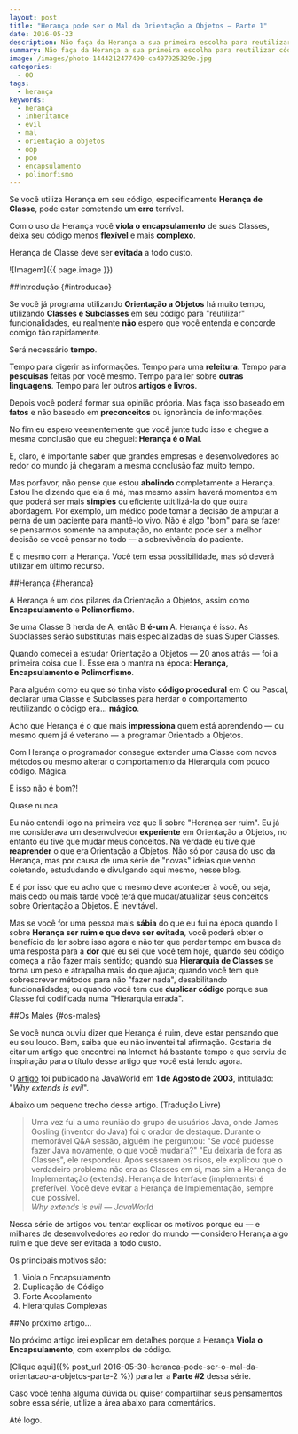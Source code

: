 ```yaml
---
layout: post
title: "Herança pode ser o Mal da Orientação a Objetos — Parte 1"
date: 2016-05-23
description: Não faça da Herança a sua primeira escolha para reutilizar código.
summary: Não faça da Herança a sua primeira escolha para reutilizar código.
image: /images/photo-1444212477490-ca407925329e.jpg
categories: 
  - OO
tags:
  - herança
keywords:
  - herança
  - inheritance
  - evil
  - mal
  - orientação a objetos
  - oop
  - poo
  - encapsulamento
  - polimorfismo
--- 
```


Se você utiliza Herança em seu código, especificamente **Herança de Classe**, pode estar
cometendo um **erro** terrível.

Com o uso da Herança você **viola o encapsulamento** de suas Classes, deixa seu código menos
**flexível** e mais **complexo**.

Herança de Classe deve ser **evitada** a todo custo.

<!--more-->

![Imagem]({{ page.image }})

##Introdução {#introducao}

Se você já programa utilizando **Orientação a Objetos** há muito tempo, utilizando **Classes e 
Subclasses** em seu código para "reutilizar" funcionalidades, eu realmente **não** espero que você 
entenda e concorde comigo tão rapidamente. 

Será necessário **tempo**.

Tempo para digerir as informações. Tempo para uma **releitura**. Tempo para **pesquisas** feitas por
você mesmo. Tempo para ler sobre **outras linguagens**. Tempo para ler outros **artigos e livros**.

Depois você poderá formar sua opinião própria. Mas faça isso baseado em **fatos** e não baseado
em **preconceitos** ou ignorância de informações.

No fim eu espero veementemente que você junte tudo isso e chegue a mesma conclusão que eu cheguei: 
**Herança é o Mal**.

E, claro, é importante saber que grandes empresas e desenvolvedores ao redor do mundo já 
chegaram a mesma conclusão faz muito tempo.

Mas porfavor, não pense que estou **abolindo** completamente a Herança. Estou lhe dizendo que ela é má,
mas mesmo assim haverá momentos em que poderá ser mais **simples** ou eficiente utitilizá-la do que outra 
abordagem. Por exemplo, um médico pode tomar a decisão de amputar a perna de um paciente para mantê-lo vivo. 
Não é algo "bom" para se fazer se pensarmos somente na amputação, no entanto pode ser a melhor decisão se 
você pensar no todo — a sobrevivência do paciente.

É o mesmo com a Herança. Você tem essa possibilidade, mas só deverá utilizar em último recurso.

##Herança {#heranca}

A Herança é um dos pilares da Orientação a Objetos, assim como **Encapsulamento** e **Polimorfismo**.

Se uma Classe B herda de A, então B **é-um** A. Herança é isso. As Subclasses serão substitutas mais especializadas
de suas Super Classes.

Quando comecei a estudar Orientação a Objetos — 20 anos atrás — foi a primeira coisa que li. Esse era o 
mantra na época: **Herança, Encapsulamento e Polimorfismo**.

Para alguém como eu que só tinha visto **código procedural** em C ou Pascal, declarar uma Classe e Subclasses para
herdar o comportamento reutilizando o código era... **mágico**.

Acho que Herança é o que mais **impressiona** quem está aprendendo — ou mesmo quem já é veterano — a
programar Orientado a Objetos.

Com Herança o programador consegue extender uma Classe com novos
métodos ou mesmo alterar o comportamento da Hierarquia com pouco código. Mágica.

E isso não é bom?!

Quase nunca.

Eu não entendi logo na primeira vez que li sobre "Herança ser ruim". Eu já me considerava um desenvolvedor
**experiente** em Orientação a Objetos, no entanto eu tive que mudar meus conceitos. Na verdade eu tive que
**reaprender** o que era Orientação a Objetos. Não só por causa do uso da Herança, mas por causa de uma série
de "novas" ideias que venho coletando, estududando e divulgando aqui mesmo, nesse blog.

E é por isso que eu acho que o mesmo deve acontecer à você, ou seja, mais cedo ou mais tarde você terá que 
mudar/atualizar seus conceitos sobre Orientação a Objetos. É inevitável.

Mas se você for uma pessoa mais **sábia** do que eu fui na época quando li sobre **Herança ser ruim e que deve
ser evitada**, você poderá obter o benefício de ler sobre isso agora e não ter que perder tempo em busca 
de uma resposta para a **dor** que eu sei que você tem hoje, quando seu código começa a não fazer mais sentido; 
quando sua **Hierarquia de Classes** se torna um peso e atrapalha mais do que ajuda; quando você tem que sobrescrever
métodos para não "fazer nada", desabilitando funcionalidades; ou quando você tem que **duplicar código** porque sua
Classe foi codificada numa "Hierarquia errada".

##Os Males {#os-males}

Se você nunca ouviu dizer que Herança é ruim, deve estar pensando que eu sou louco. Bem, saiba que eu não inventei
tal afirmação. Gostaria de citar um artigo que encontrei na Internet há bastante tempo e que serviu
de inspiração para o título desse artigo que você está lendo agora.

O [artigo](http://www.javaworld.com/article/2073649/core-java/why-extends-is-evil.html) foi publicado na JavaWorld em
**1 de Agosto de 2003**, intitulado: "*Why extends is evil*".

Abaixo um pequeno trecho desse artigo. (Tradução Livre)

<blockquote>
  Uma vez fui a uma reunião do grupo de usuários Java, onde James Gosling (inventor do Java) foi o orador de destaque. 
  Durante o memorável Q&A sessão, alguém lhe perguntou: "Se você pudesse fazer Java novamente, o que você mudaria?" 
  "Eu deixaria de fora as Classes", ele respondeu. Após sessarem os risos, ele explicou que o verdadeiro problema 
  não era as Classes em si, mas sim a Herança de Implementação (extends). Herança de Interface 
  (implements) é preferível. Você deve evitar a Herança de Implementação, sempre que possível.
  <footer><cite title="JavaWorld">Why extends is evil — JavaWorld</cite></footer>
</blockquote>

Nessa série de artigos vou tentar explicar os motivos porque eu — e milhares de desenvolvedores ao redor do mundo — 
considero Herança algo ruim e que deve ser evitada a todo custo.

Os principais motivos são:

  1. Viola o Encapsulamento
  2. Duplicação de Código
  2. Forte Acoplamento
  3. Hierarquias Complexas

##No próximo artigo...

No próximo artigo irei explicar em detalhes porque a Herança **Viola o Encapsulamento**, com exemplos de código.

[Clique aqui]({% post_url 2016-05-30-heranca-pode-ser-o-mal-da-orientacao-a-objetos-parte-2 %}) para ler a **Parte #2** dessa série.

Caso você tenha alguma dúvida ou quiser compartilhar seus pensamentos sobre essa série, utilize a área 
abaixo para comentários.
  
Até logo.

